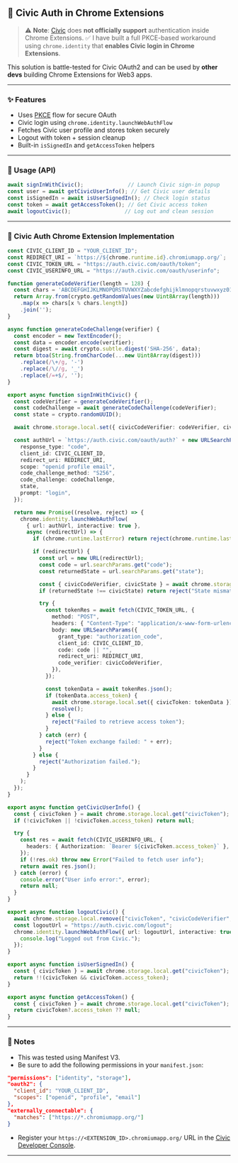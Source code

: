 ## 🔐 Civic Auth in Chrome Extensions

> ⚠️ **Note**: [Civic](https://www.civic.com/) does **not officially support** authentication inside Chrome Extensions.
> ✅ I have built a full PKCE-based workaround using `chrome.identity` that **enables Civic login in Chrome Extensions**.

This solution is battle-tested for Civic OAuth2 and can be used by **other devs** building Chrome Extensions for Web3 apps.

---

### ✨ Features

* Uses [PKCE](https://oauth.net/2/pkce/) flow for secure OAuth
* Civic login using `chrome.identity.launchWebAuthFlow`
* Fetches Civic user profile and stores token securely
* Logout with token + session cleanup
* Built-in `isSignedIn` and `getAccessToken` helpers

---

### 🚀 Usage (API)

```ts
await signInWithCivic();              // Launch Civic sign-in popup
const user = await getCivicUserInfo(); // Get Civic user details
const isSignedIn = await isUserSignedIn(); // Check login status
const token = await getAccessToken(); // Get Civic access token
await logoutCivic();                 // Log out and clean session
```

---

### 🧩 Civic Auth Chrome Extension Implementation

```ts
const CIVIC_CLIENT_ID = "YOUR_CLIENT_ID";
const REDIRECT_URI = `https://${chrome.runtime.id}.chromiumapp.org/`;
const CIVIC_TOKEN_URL = "https://auth.civic.com/oauth/token";
const CIVIC_USERINFO_URL = "https://auth.civic.com/oauth/userinfo";

function generateCodeVerifier(length = 128) {
  const chars = 'ABCDEFGHIJKLMNOPQRSTUVWXYZabcdefghijklmnopqrstuvwxyz0123456789-._~';
  return Array.from(crypto.getRandomValues(new Uint8Array(length)))
    .map(x => chars[x % chars.length])
    .join('');
}

async function generateCodeChallenge(verifier) {
  const encoder = new TextEncoder();
  const data = encoder.encode(verifier);
  const digest = await crypto.subtle.digest('SHA-256', data);
  return btoa(String.fromCharCode(...new Uint8Array(digest)))
    .replace(/\+/g, '-')
    .replace(/\//g, '_')
    .replace(/=+$/, '');
}

export async function signInWithCivic() {
  const codeVerifier = generateCodeVerifier();
  const codeChallenge = await generateCodeChallenge(codeVerifier);
  const state = crypto.randomUUID();

  await chrome.storage.local.set({ civicCodeVerifier: codeVerifier, civicState: state });

  const authUrl = `https://auth.civic.com/oauth/auth?` + new URLSearchParams({
    response_type: "code",
    client_id: CIVIC_CLIENT_ID,
    redirect_uri: REDIRECT_URI,
    scope: "openid profile email",
    code_challenge_method: "S256",
    code_challenge: codeChallenge,
    state,
    prompt: "login",
  });

  return new Promise((resolve, reject) => {
    chrome.identity.launchWebAuthFlow(
      { url: authUrl, interactive: true },
      async (redirectUrl) => {
        if (chrome.runtime.lastError) return reject(chrome.runtime.lastError.message);

        if (redirectUrl) {
          const url = new URL(redirectUrl);
          const code = url.searchParams.get("code");
          const returnedState = url.searchParams.get("state");

          const { civicCodeVerifier, civicState } = await chrome.storage.local.get(["civicCodeVerifier", "civicState"]);
          if (returnedState !== civicState) return reject("State mismatch. Possible CSRF attack.");

          try {
            const tokenRes = await fetch(CIVIC_TOKEN_URL, {
              method: "POST",
              headers: { "Content-Type": "application/x-www-form-urlencoded" },
              body: new URLSearchParams({
                grant_type: "authorization_code",
                client_id: CIVIC_CLIENT_ID,
                code: code || "",
                redirect_uri: REDIRECT_URI,
                code_verifier: civicCodeVerifier,
              }),
            });

            const tokenData = await tokenRes.json();
            if (tokenData.access_token) {
              await chrome.storage.local.set({ civicToken: tokenData });
              resolve();
            } else {
              reject("Failed to retrieve access token");
            }
          } catch (err) {
            reject("Token exchange failed: " + err);
          }
        } else {
          reject("Authorization failed.");
        }
      }
    );
  });
}

export async function getCivicUserInfo() {
  const { civicToken } = await chrome.storage.local.get("civicToken");
  if (!civicToken || !civicToken.access_token) return null;

  try {
    const res = await fetch(CIVIC_USERINFO_URL, {
      headers: { Authorization: `Bearer ${civicToken.access_token}` },
    });
    if (!res.ok) throw new Error("Failed to fetch user info");
    return await res.json();
  } catch (error) {
    console.error("User info error:", error);
    return null;
  }
}

export async function logoutCivic() {
  await chrome.storage.local.remove(["civicToken", "civicCodeVerifier", "civicState"]);
  const logoutUrl = "https://auth.civic.com/logout";
  chrome.identity.launchWebAuthFlow({ url: logoutUrl, interactive: true }, (url) => {
    console.log("Logged out from Civic.");
  });
}

export async function isUserSignedIn() {
  const { civicToken } = await chrome.storage.local.get("civicToken");
  return !!(civicToken && civicToken.access_token);
}

export async function getAccessToken() {
  const { civicToken } = await chrome.storage.local.get("civicToken");
  return civicToken?.access_token ?? null;
}
```

---

### 📎 Notes

* This was tested using Manifest V3.
* Be sure to add the following permissions in your `manifest.json`:

```json
"permissions": ["identity", "storage"],
"oauth2": {
  "client_id": "YOUR_CLIENT_ID",
  "scopes": ["openid", "profile", "email"]
},
"externally_connectable": {
  "matches": ["https://*.chromiumapp.org/"]
}
```

* Register your `https://<EXTENSION_ID>.chromiumapp.org/` URL in the [Civic Developer Console](https://www.civic.com/).

---
